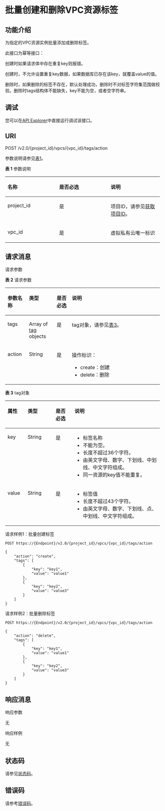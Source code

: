 # 批量创建和删除VPC资源标签<a name="vpc_tag_0004"></a>

## 功能介绍<a name="section9716105931810"></a>

为指定的VPC资源实例批量添加或删除标签。

此接口为幂等接口：

创建时如果请求体中存在重复key则报错。

创建时，不允许设置重复key数据，如果数据库已存在该key，就覆盖value的值。

删除时，如果删除的标签不存在，默认处理成功，删除时不对标签字符集范围做校验。删除时tags结构体不能缺失，key不能为空，或者空字符串。

## 调试<a name="section1062181918110"></a>

您可以在[API Explorer](https://apiexplorer.developer.huaweicloud.com/apiexplorer/doc?product=VPC&version=v2&api=BatchCreateVpcTags)中直接运行调试该接口。

## URI<a name="section14718205991814"></a>

POST /v2.0/\{project\_id\}/vpcs/\{vpc\_id\}/tags/action

参数说明请参见[表1](#table27380479)。

**表 1**  参数说明

<a name="table27380479"></a>
<table><thead align="left"><tr id="row28751554"><th class="cellrowborder" valign="top" width="33.33333333333333%" id="mcps1.2.4.1.1"><p id="p47174532"><a name="p47174532"></a><a name="p47174532"></a>名称</p>
</th>
<th class="cellrowborder" valign="top" width="33.33333333333333%" id="mcps1.2.4.1.2"><p id="p63040734"><a name="p63040734"></a><a name="p63040734"></a>是否必选</p>
</th>
<th class="cellrowborder" valign="top" width="33.33333333333333%" id="mcps1.2.4.1.3"><p id="p6025849"><a name="p6025849"></a><a name="p6025849"></a>说明</p>
</th>
</tr>
</thead>
<tbody><tr id="row18331773"><td class="cellrowborder" valign="top" width="33.33333333333333%" headers="mcps1.2.4.1.1 "><p id="p8478608"><a name="p8478608"></a><a name="p8478608"></a>project_id</p>
</td>
<td class="cellrowborder" valign="top" width="33.33333333333333%" headers="mcps1.2.4.1.2 "><p id="p15678685"><a name="p15678685"></a><a name="p15678685"></a>是</p>
</td>
<td class="cellrowborder" valign="top" width="33.33333333333333%" headers="mcps1.2.4.1.3 "><p id="p10487112"><a name="p10487112"></a><a name="p10487112"></a>项目ID，请参见<a href="获取项目ID.md">获取项目ID</a>。</p>
</td>
</tr>
<tr id="row21254748"><td class="cellrowborder" valign="top" width="33.33333333333333%" headers="mcps1.2.4.1.1 "><p id="p43913021"><a name="p43913021"></a><a name="p43913021"></a>vpc_id</p>
</td>
<td class="cellrowborder" valign="top" width="33.33333333333333%" headers="mcps1.2.4.1.2 "><p id="p184914"><a name="p184914"></a><a name="p184914"></a>是</p>
</td>
<td class="cellrowborder" valign="top" width="33.33333333333333%" headers="mcps1.2.4.1.3 "><p id="p14978051"><a name="p14978051"></a><a name="p14978051"></a>虚拟私有云唯一标识</p>
</td>
</tr>
</tbody>
</table>

## 请求消息<a name="section972418597185"></a>

请求参数

**表 2**  请求参数

<a name="table2726185911818"></a>
<table><thead align="left"><tr id="row1080816597184"><th class="cellrowborder" valign="top" width="13.861386138613863%" id="mcps1.2.5.1.1"><p id="p208081359151817"><a name="p208081359151817"></a><a name="p208081359151817"></a>参数名称</p>
</th>
<th class="cellrowborder" valign="top" width="17.82178217821782%" id="mcps1.2.5.1.2"><p id="p9808135941814"><a name="p9808135941814"></a><a name="p9808135941814"></a>类型</p>
</th>
<th class="cellrowborder" valign="top" width="9.900990099009901%" id="mcps1.2.5.1.3"><p id="p080805991816"><a name="p080805991816"></a><a name="p080805991816"></a>是否必选</p>
</th>
<th class="cellrowborder" valign="top" width="58.415841584158414%" id="mcps1.2.5.1.4"><p id="p680845913189"><a name="p680845913189"></a><a name="p680845913189"></a>说明</p>
</th>
</tr>
</thead>
<tbody><tr id="row180885915182"><td class="cellrowborder" valign="top" width="13.861386138613863%" headers="mcps1.2.5.1.1 "><p id="p148081759191815"><a name="p148081759191815"></a><a name="p148081759191815"></a>tags</p>
</td>
<td class="cellrowborder" valign="top" width="17.82178217821782%" headers="mcps1.2.5.1.2 "><p id="p10424324181820"><a name="p10424324181820"></a><a name="p10424324181820"></a>Array of <a href="#table244913515593">tag</a> objects</p>
</td>
<td class="cellrowborder" valign="top" width="9.900990099009901%" headers="mcps1.2.5.1.3 "><p id="p6808115981818"><a name="p6808115981818"></a><a name="p6808115981818"></a>是</p>
</td>
<td class="cellrowborder" valign="top" width="58.415841584158414%" headers="mcps1.2.5.1.4 "><p id="p180814592186"><a name="p180814592186"></a><a name="p180814592186"></a>tag对象，请参见<a href="#table244913515593">表3</a>。</p>
</td>
</tr>
<tr id="row58082596188"><td class="cellrowborder" valign="top" width="13.861386138613863%" headers="mcps1.2.5.1.1 "><p id="p128082059141814"><a name="p128082059141814"></a><a name="p128082059141814"></a>action</p>
</td>
<td class="cellrowborder" valign="top" width="17.82178217821782%" headers="mcps1.2.5.1.2 "><p id="p480816591183"><a name="p480816591183"></a><a name="p480816591183"></a>String</p>
</td>
<td class="cellrowborder" valign="top" width="9.900990099009901%" headers="mcps1.2.5.1.3 "><p id="p1380825915181"><a name="p1380825915181"></a><a name="p1380825915181"></a>是</p>
</td>
<td class="cellrowborder" valign="top" width="58.415841584158414%" headers="mcps1.2.5.1.4 "><p id="p1562014114112"><a name="p1562014114112"></a><a name="p1562014114112"></a>操作标识：</p>
<a name="ul2205152413110"></a><a name="ul2205152413110"></a><ul id="ul2205152413110"><li>create：创建</li><li>delete：删除</li></ul>
</td>
</tr>
</tbody>
</table>

**表 3**  tag对象

<a name="table244913515593"></a>
<table><thead align="left"><tr id="row345095195914"><th class="cellrowborder" valign="top" width="13%" id="mcps1.2.5.1.1"><p id="p1045012512597"><a name="p1045012512597"></a><a name="p1045012512597"></a>属性</p>
</th>
<th class="cellrowborder" valign="top" width="18.060000000000002%" id="mcps1.2.5.1.2"><p id="p124502516594"><a name="p124502516594"></a><a name="p124502516594"></a>类型</p>
</th>
<th class="cellrowborder" valign="top" width="12.24%" id="mcps1.2.5.1.3"><p id="p169809965412"><a name="p169809965412"></a><a name="p169809965412"></a>是否必选</p>
</th>
<th class="cellrowborder" valign="top" width="56.699999999999996%" id="mcps1.2.5.1.4"><p id="p1545075105910"><a name="p1545075105910"></a><a name="p1545075105910"></a>说明</p>
</th>
</tr>
</thead>
<tbody><tr id="row84502515598"><td class="cellrowborder" valign="top" width="13%" headers="mcps1.2.5.1.1 "><p id="p154506595915"><a name="p154506595915"></a><a name="p154506595915"></a>key</p>
</td>
<td class="cellrowborder" valign="top" width="18.060000000000002%" headers="mcps1.2.5.1.2 "><p id="p14501518591"><a name="p14501518591"></a><a name="p14501518591"></a>String</p>
</td>
<td class="cellrowborder" valign="top" width="12.24%" headers="mcps1.2.5.1.3 "><p id="p298018911544"><a name="p298018911544"></a><a name="p298018911544"></a>是</p>
</td>
<td class="cellrowborder" valign="top" width="56.699999999999996%" headers="mcps1.2.5.1.4 "><a name="ul9450135125915"></a><a name="ul9450135125915"></a><ul id="ul9450135125915"><li>标签名称</li><li>不能为空。</li><li>长度不超过36个字符。</li><li>由英文字母、数字、下划线、中划线、中文字符组成。</li><li>同一资源的key值不能重复。</li></ul>
</td>
</tr>
<tr id="row845145185917"><td class="cellrowborder" valign="top" width="13%" headers="mcps1.2.5.1.1 "><p id="p12451185185910"><a name="p12451185185910"></a><a name="p12451185185910"></a>value</p>
</td>
<td class="cellrowborder" valign="top" width="18.060000000000002%" headers="mcps1.2.5.1.2 "><p id="p104515514598"><a name="p104515514598"></a><a name="p104515514598"></a>String</p>
</td>
<td class="cellrowborder" valign="top" width="12.24%" headers="mcps1.2.5.1.3 "><p id="p209805915417"><a name="p209805915417"></a><a name="p209805915417"></a>是</p>
</td>
<td class="cellrowborder" valign="top" width="56.699999999999996%" headers="mcps1.2.5.1.4 "><a name="ul0451105165914"></a><a name="ul0451105165914"></a><ul id="ul0451105165914"><li>标签值</li><li>长度不超过43个字符。</li><li>由英文字母、数字、下划线、点、中划线、中文字符组成。</li></ul>
</td>
</tr>
</tbody>
</table>

请求样例1：批量创建标签

```
POST https://{Endpoint}/v2.0/{project_id}/vpcs/{vpc_id}/tags/action

{
    "action": "create",
    "tags": [
        {
            "key": "key1",
            "value": "value1"
        },
        {
            "key": "key2",
            "value": "value3"
        }
    ]
}
```

请求样例2：批量删除标签

```
POST https://{Endpoint}/v2.0/{project_id}/vpcs/{vpc_id}/tags/action

{
    "action": "delete",
    "tags": [
        {
            "key": "key1",
            "value": "value1"
        },
        {
            "key": "key2",
            "value": "value3"
        }
    ]
}
```

## 响应消息<a name="section973755901815"></a>

响应参数

无

响应样例

无

## 状态码<a name="section31981619"></a>

请参见[状态码](状态码.md)。

## 错误码<a name="section85821649202813"></a>

请参考[错误码](错误码.md)。

